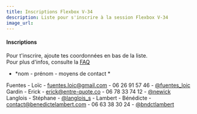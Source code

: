 ```yaml
---
title: Inscriptions Flexbox V-34
description: Liste pour s'inscrire à la session Flexbox V-34
image_url:
---
```


#### Inscriptions

Pour t'inscrire, ajoute tes coordonnées en bas de la liste.  
Pour plus d'infos, consulte la [FAQ](http://walkingdev.fr/#walkingdev/flexbox/blob/master/faq.md)  

* *nom - prénom - moyens de contact *

Fuentes - Loïc - fuentes.loic@gmail.com - 06 26 91 57 46 - [@fuentes_loic](https://twitter.com/fuentes_loic)  
Gardin - Erick - erick@entre-quote.co - 06 78 33 74 12 - [@newick](https://twitter.com/newick)  
Langlois - Stéphane - [@langlois_s](https://twitter.com/langlois_s) - 
Lambert - Bénédicte - contact@benedictelambert.com - 06 63 38 30 24 - [@bndctlambert](https://twitter.com/bndctlambert)
